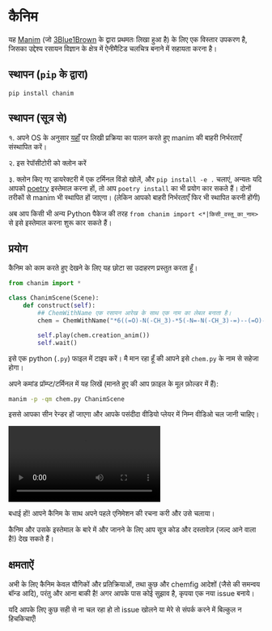 # कैनिम
यह [Manim](https://www.github.com/ManimCommunity/manim) (जो [3Blue1Brown](https://github.com/3b1b/manim) के द्वारा प्रथमतः लिखा हुआ है) के लिए एक विस्तार उपकरण है, जिसका उद्देश्य रसायन विज्ञान के क्षेत्र में ऐनीमैटिड चलचित्र बनाने में सहायता करना है।

## स्थापन (`pip` के द्वारा)
`pip install chanim`

## स्थापन (सूत्र से)
१. अपने OS के अनुसार [यहाँ](https://docs.manim.community/en/latest/installation.html) पर लिखी प्रक्रिया का पालन करते हुए manim की बाहरी निर्भरताएँ संस्थापित करें।

२. इस रेपॉसीटोरी को क्लोन करें

३. क्लोन किए गए डायरेक्टरी में एक टर्मिनल विंडो खोलें, और `pip install -e .` चलाएं, अन्यतः यदि आपको [poetry](https://python-poetry.org) इस्तेमाल करना हों, तो आप `poetry install` का भी प्रयोग कार सकते हैं। दोनों तरीकों से manim भी स्थापित हों जाएगा। (लेकिन आपको बाहरी निर्भरताएँ फिर भी स्थापित करनी होंगी)

अब आप किसी भी अन्य Python पैकेज की तरह `from chanim import <*|किसी_वस्तु_का_नाम>` से इसे इस्तेमाल करना शुरू कार सकते हैं।

## प्रयोग

कैनिम को काम करते हुए देखने के लिए यह छोटा सा उदाहरण प्रस्तुत करता हूँ।

```py
from chanim import *

class ChanimScene(Scene):
    def construct(self):
        ## ChemWithName एक रसायन आरेख के साथ एक नाम का लेबल बनाता है।
        chem = ChemWithName("*6((=O)-N(-CH_3)-*5(-N=-N(-CH_3)-=)--(=O)-N(-H_3C)-)", "Caffeine")

        self.play(chem.creation_anim())
        self.wait()
```

इसे एक python (`.py`) फाइल में टाइप करें। मै मान रहा हूँ की आपने इसे `chem.py` के नाम से सहेजा होगा।

अपने कमांड प्रॉम्प्ट/टर्मिनल में यह लिखें (मानते हुए की आप फ़ाइल के मूल फ़ोल्डर में हैं):

```sh
manim -p -qm chem.py ChanimScene
```

इससे आपका सीन रेन्डर हों जाएगा और आपके पसंदीदा वीडियो प्लेयर में निम्न वीडिओ चल जानी चाहिए।

![output](https://raw.githubusercontent.com/raghavg123/chanim/master/ChanimScene.mp4)

बधाई हों! आपने कैनिम के साथ अपने पहले एनिमेशन की रचना करी और उसे चलाया।

कैनिम और उसके इस्तेमाल के बारे में और जानने के लिए आप सूत्र कोड और दस्तावेज़ (जल्द आने वाला है!) देख सकते हैं।

## क्षमताऐं
अभी के लिए कैनिम केवल यौगिकों और प्रतिक्रियाओं, तथा कुछ और chemfig आदेशों (जैसे की समन्वय बॉन्ड आदि), परंतु और आना बाकी है! अगर आपके पास कोई सुझाव है, कृपया एक नया issue बनाये।

यदि आपके लिए कुछ सही से ना चल रहा हो तो issue खोलने या मेरे से संपर्क करने में बिल्कुल न हिचकिचाएँ!
